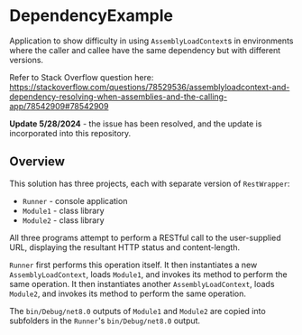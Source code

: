 # DependencyExample

Application to show difficulty in using `AssemblyLoadContext`s in environments where the caller and callee have the same dependency but with different versions.

Refer to Stack Overflow question here: https://stackoverflow.com/questions/78529536/assemblyloadcontext-and-dependency-resolving-when-assemblies-and-the-calling-app/78542909#78542909

**Update 5/28/2024** - the issue has been resolved, and the update is incorporated into this repository.

## Overview

This solution has three projects, each with separate version of `RestWrapper`:
- `Runner` - console application
- `Module1` - class library
- `Module2` - class library

All three programs attempt to perform a RESTful call to the user-supplied URL, displaying the resultant HTTP status and content-length.

`Runner` first performs this operation itself.  It then instantiates a new `AssemblyLoadContext`, loads `Module1`, and invokes its method to perform the same operation.  It then instantiates another `AssemblyLoadContext`, loads `Module2`, and invokes its method to perform the same operation.

The `bin/Debug/net8.0` outputs of `Module1` and `Module2` are copied into subfolders in the `Runner`'s `bin/Debug/net8.0` output.

